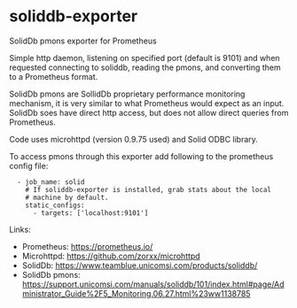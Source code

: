 # soliddb-exporter
SolidDb pmons exporter for Prometheus

Simple http daemon, listening on specified port (default is 9101) and when requested connecting to soliddb, reading the pmons, and converting them to a Prometheus format.

SolidDb pmons are SollidDb proprietary performance monitoring mechanism, it is very similar to what Prometheus would expect as
an input. SolidDb soes have direct http access, but does not allow direct queries from Prometheus.

Code uses microhttpd (version 0.9.75 used) and Solid ODBC library.

To access pmons through this exporter add following to the prometheus config file:
```
  - job_name: solid
    # If soliddb-exporter is installed, grab stats about the local
    # machine by default.
    static_configs:
      - targets: ['localhost:9101']
```

Links:
- Prometheus: https://prometheus.io/
- Microhttpd: https://github.com/zorxx/microhttpd
- SolidDb: https://www.teamblue.unicomsi.com/products/soliddb/
- SolidDb pmons: https://support.unicomsi.com/manuals/soliddb/101/index.html#page/Administrator_Guide%2F5_Monitoring.06.27.html%23ww1138785
